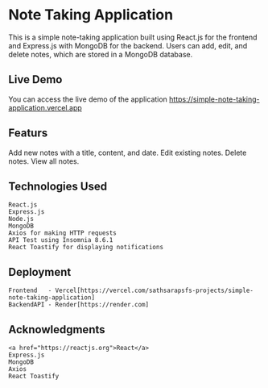 # Note Taking Application

This is a simple note-taking application built using React.js for the frontend and Express.js with MongoDB for the backend. Users can add, edit, and delete notes, which are stored in a MongoDB database.

## Live Demo
You can access the live demo of the application https://simple-note-taking-application.vercel.app

## Featurs 
Add new notes with a title, content, and date.
Edit existing notes.
Delete notes.
View all notes.

## Technologies Used
    React.js
    Express.js
    Node.js
    MongoDB
    Axios for making HTTP requests
    API Test using Insomnia 8.6.1
    React Toastify for displaying notifications

## Deployment 
    Frontend   - Vercel[https://vercel.com/sathsarapsfs-projects/simple-note-taking-application]
    BackendAPI - Render[https://render.com]


## Acknowledgments
    <a href="https://reactjs.org">React</a>
    Express.js
    MongoDB
    Axios
    React Toastify
